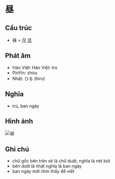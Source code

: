# 昼

## Cấu trúc
* 昼 = [尺](尺.md) [旦](旦.md)

## Phát âm

* Hán Việt: Hán Việt: trú
* PinYin: zhòu
* Nhật: ひる (hiru)

## Nghĩa

* trú, ban ngày

## Hình ảnh
![昼](../img/昼.png)

## Ghi chú
* chữ gốc bên trên sẽ là chữ duật, nghĩa là nét bút
* bên dưới là nhật nghĩa là ban ngày
* ban ngày mới nhìn thấy để viết

<script>window.HANZI_FIELD='昼';</script>
